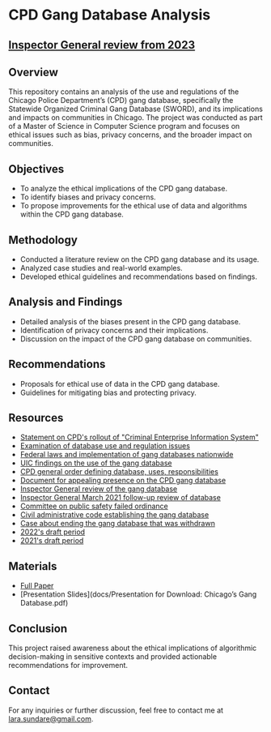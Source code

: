 # CPD Gang Database Analysis

## [Inspector General review from 2023](https://igchicago.org/wp-content/uploads/2023/11/Recent-Developments-on-CPDs-Use-of-Gang-Data.pdf)


## Overview
This repository contains an analysis of the use and regulations of the Chicago Police Department’s (CPD) gang database, specifically the Statewide Organized Criminal Gang Database (SWORD), and its implications and impacts on communities in Chicago. The project was conducted as part of a Master of Science in Computer Science program and focuses on ethical issues such as bias, privacy concerns, and the broader impact on communities.

## Objectives
- To analyze the ethical implications of the CPD gang database.
- To identify biases and privacy concerns.
- To propose improvements for the ethical use of data and algorithms within the CPD gang database.

## Methodology
- Conducted a literature review on the CPD gang database and its usage.
- Analyzed case studies and real-world examples.
- Developed ethical guidelines and recommendations based on findings.

## Analysis and Findings
- Detailed analysis of the biases present in the CPD gang database.
- Identification of privacy concerns and their implications.
- Discussion on the impact of the CPD gang database on communities.

## Recommendations
- Proposals for ethical use of data in the CPD gang database.
- Guidelines for mitigating bias and protecting privacy.

## Resources
- [Statement on CPD's rollout of "Criminal Enterprise Information System"](https://abc7chicago.com/chicago-police-department-criminal-enterprise-information-system-cpd-gang-database-violence/5970975/)
- [Examination of database use and regulation issues](https://blockclubchicago.org/2021/07/28/police-gang-database-is-riddled-with-errors-and-has-ruined-lives-aldermen-say-so-why-is-it-cpd-still-using-it/)
- [Federal laws and implementation of gang databases nationwide](https://ilr.law.uiowa.edu/print/volume-106-issue-3/constructing-a-compromise-the-current-state-of-gang-database-legislation-and-how-to-effectuate-nationwide-reform/)
- [UIC findings on the use of the gang database](http://erasethedatabase.com/wp-content/uploads/2018/02/Tracked-Targeted-0217.pdf)
- [CPD general order defining database, uses, responsibilities](https://home.chicagopolice.org/wp-content/uploads/2019/04/Criminal-Enterprise-Databse-DRAFT-11-APR-19-version-2.pdf)
- [Document for appealing presence on the CPD gang database](https://igchicago.org/wp-content/uploads/2019/11/CPD-31.615.pdf)
- [Inspector General review of the gang database](https://igchicago.org/wp-content/uploads/2019/04/OIG-CPD-Gang-Database-Review.pdf)
- [Inspector General March 2021 follow-up review of database](https://igchicago.org/wp-content/uploads/2021/03/OIG-Follow-Up-Inquiry-on-the-Chicago-Police-Departments-Gang-Database.pdf)
- [Committee on public safety failed ordinance](https://chicago.legistar.com/LegislationDetail.aspx?ID=3584670&GUID=8042C182-BD43-4AA5-8531-3EE0782E6CAC&Options=Advanced&Search=&FullText=1)
- [Civil administrative code establishing the gang database](https://www.ilga.gov/legislation/ilcs/fulltext.asp?DocName=002026050K2605-305)
- [Case about ending the gang database that was withdrawn](https://www.clearinghouse.net/detail.php?id=17999)
- [2022's draft period](https://home.chicagopolice.org/draft_policy/new-public-posting-request-criminal-enterprise-information-system-policy-draft/)
- [2021's draft period](https://home.chicagopolice.org/draft_policy/criminal-enterprise-information-system-policy-draft/)


## Materials
- [Full Paper](docs/paper.md)
- [Presentation Slides](docs/Presentation for Download: Chicago’s Gang Database.pdf)

## Conclusion
This project raised awareness about the ethical implications of algorithmic decision-making in sensitive contexts and provided actionable recommendations for improvement.

## Contact
For any inquiries or further discussion, feel free to contact me at [lara.sundare@gmail.com](mailto:lara.sundare@gmail.com).
